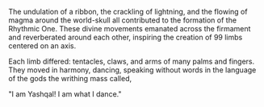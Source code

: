 The undulation of a ribbon, the crackling of lightning, and the flowing of magma around the world-skull all contributed to the formation of the Rhythmic One. These divine movements emanated across the firmament and reverberated around each other, inspiring the creation of 99 limbs centered on an axis. 

Each limb differed: tentacles, claws, and arms of many palms and fingers. They moved in harmony, dancing, speaking without words in the language of the gods the writhing mass called,

"I am Yashqal!  I am what I dance."